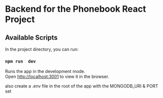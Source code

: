 # Backend for the Phonebook React Project



## Available Scripts

In the project directory, you can run:

### `npm run  dev`

Runs the app in the development mode.\
Open [http://localhost:3001](http://localhost:3001) to view it in the browser.

also create a .env file in the root of the app with the MONGODB_URI & PORT set
